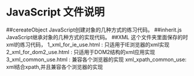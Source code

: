 # JavaScript 文件说明
##cereateObject
JavaScript创建对象的几种方式的练习代码。
##inherit.js
JavaScript继承对象的几种方式的实现代码。
##XML
这个文件夹里面保存的时xml的练习代码，
1_xml_for_ie_use.html : 只适用于IE浏览器的xml实现
2_xml_for_dom2_use.html : 只适用于DOM2结构的xml应用实现
3_xml_common_use.html : 兼容各个浏览器的实现
xml_xpath_common_use: xml结合xpath,并且兼容各个浏览器的实现
